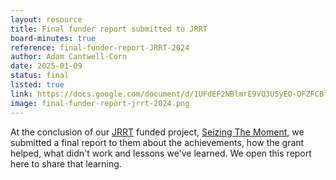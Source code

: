 ```yaml
---
layout: resource
title: Final funder report submitted to JRRT
board-minutes: true
reference: final-funder-report-JRRT-2024
author: Adam Cantwell-Corn
date: 2025-01-09
status: final
listed: true
link: https://docs.google.com/document/d/1UFdEF2NBlmrE9VQ3U5yEO-OFZFCBlnjIGnrOzfG-6SI/edit?tab=t.0#heading=h.zbu7q7ub670s
image: final-funder-report-jrrt-2024.png
---
```

At the conclusion of our [JRRT](https://www.jrrt.org.uk/) funded project, [Seizing The Moment](https://connectedbydata.org/projects/2024-jrrt-influencing), we submitted a final report to them about the achievements, how the grant helped, what didn't work and lessons we've learned. We open this report here to share that learning.